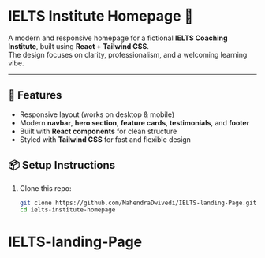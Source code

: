 # IELTS Institute Homepage 🏫

A modern and responsive homepage for a fictional **IELTS Coaching Institute**, built using **React + Tailwind CSS**.  
The design focuses on clarity, professionalism, and a welcoming learning vibe.

---

## 🚀 Features
- Responsive layout (works on desktop & mobile)
- Modern **navbar**, **hero section**, **feature cards**, **testimonials**, and **footer**
- Built with **React components** for clean structure
- Styled with **Tailwind CSS** for fast and flexible design

## 📦 Setup Instructions
1. Clone this repo:
   ```bash
   git clone https://github.com/MahendraDwivedi/IELTS-landing-Page.git
   cd ielts-institute-homepage
# IELTS-landing-Page
